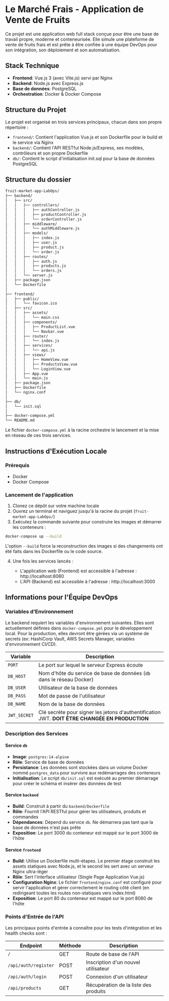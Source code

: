 # Le Marché Frais - Application de Vente de Fruits

Ce projet est une application web full stack conçue pour être une base de travail propre, moderne et conteneurisée. Elle simule une plateforme de vente de fruits frais et est prête à être confiée à une équipe DevOps pour son intégration, son déploiement et son automatisation.

## Stack Technique

- **Frontend**: Vue.js 3 (avec Vite.js) servi par Nginx
- **Backend**: Node.js avec Express.js
- **Base de données**: PostgreSQL
- **Orchestration**: Docker & Docker Compose

## Structure du Projet

Le projet est organisé en trois services principaux, chacun dans son propre répertoire :

- `frontend/`: Contient l'application Vue.js et son Dockerfile pour le build et le service via Nginx
- `backend/`: Contient l'API RESTful Node.js/Express, ses modèles, contrôleurs et son propre Dockerfile
- `db/`: Contient le script d'initialisation init.sql pour la base de données PostgreSQL

## Structure du dossier

``` markdown
fruit-market-app-LabOps/
├── backend/
│   ├── src/
│   │   ├── controllers/
│   │   │   ├── authController.js
│   │   │   ├── productController.js
│   │   │   └── orderController.js
│   │   ├── middleware/
│   │   │   └── authMiddleware.js
│   │   ├── models/
│   │   │   ├── index.js
│   │   │   ├── user.js
│   │   │   ├── product.js
│   │   │   └── order.js
│   │   ├── routes/
│   │   │   ├── auth.js
│   │   │   ├── products.js
│   │   │   └── orders.js
│   │   └── server.js
│   ├── package.json
│   └── Dockerfile
│
├── frontend/
│   ├── public/
│   │   └── favicon.ico
│   ├── src/
│   │   ├── assets/
│   │   │   └── main.css
│   │   ├── components/
│   │   │   ├── ProductList.vue
│   │   │   └── Navbar.vue
│   │   ├── router/
│   │   │   └── index.js
│   │   ├── services/
│   │   │   └── api.js
│   │   ├── views/
│   │   │   ├── HomeView.vue
│   │   │   ├── ProductsView.vue
│   │   │   └── LoginView.vue
│   │   ├── App.vue
│   │   └── main.js
│   ├── package.json
│   ├── Dockerfile
│   └── nginx.conf
│
├── db/
│   └── init.sql
│
├── docker-compose.yml
└── README.md


```

Le fichier `docker-compose.yml` à la racine orchestre le lancement et la mise en réseau de ces trois services.

## Instructions d'Exécution Locale

### Prérequis

- Docker
- Docker Compose

### Lancement de l'application

1. Clonez ce dépôt sur votre machine locale
2. Ouvrez un terminal et naviguez jusqu'à la racine du projet (`fruit-market-app-LabOps/`)
3. Exécutez la commande suivante pour construire les images et démarrer les conteneurs :

```bash
docker-compose up --build
```

L'option `--build` force la reconstruction des images si des changements ont été faits dans les Dockerfile ou le code source.

4. Une fois les services lancés :

   - L'application web (Frontend) est accessible à l'adresse : http://localhost:8080
   - L'API (Backend) est accessible à l'adresse : http://localhost:3000

## Informations pour l'Équipe DevOps

### Variables d'Environnement

Le backend requiert les variables d'environnement suivantes. Elles sont actuellement définies dans `docker-compose.yml` pour le développement local. Pour la production, elles devront être gérées via un système de secrets (ex: HashiCorp Vault, AWS Secrets Manager, variables d'environnement CI/CD).

| Variable    | Description |
|-------------|-------------|
| `PORT` | Le port sur lequel le serveur Express écoute |
| `DB_HOST` | Nom d'hôte du service de base de données (`db` dans le réseau Docker) |
| `DB_USER` | Utilisateur de la base de données |
| `DB_PASS` | Mot de passe de l'utilisateur |
| `DB_NAME` | Nom de la base de données |
| `JWT_SECRET` | Clé secrète pour signer les jetons d'authentification JWT. **DOIT ÊTRE CHANGÉE EN PRODUCTION** |

### Description des Services

#### Service `db`

- **Image**: `postgres:14-alpine`
- **Rôle**: Service de base de données
- **Persistance**: Les données sont stockées dans un volume Docker nommé `postgres_data` pour survivre aux redémarrages des conteneurs
- **Initialisation**: Le script `db/init.sql` est exécuté au premier démarrage pour créer le schéma et insérer des données de test

#### Service `backend`

- **Build**: Construit à partir du `backend/Dockerfile`
- **Rôle**: Fournit l'API RESTful pour gérer les utilisateurs, produits et commandes
- **Dépendances**: Dépend du service `db`. Ne démarrera pas tant que la base de données n'est pas prête
- **Exposition**: Le port 3000 du conteneur est mappé sur le port 3000 de l'hôte

#### Service `frontend`

- **Build**: Utilise un Dockerfile multi-étapes. Le premier étage construit les assets statiques avec Node.js, et le second les sert avec un serveur Nginx ultra-léger
- **Rôle**: Sert l'interface utilisateur (Single Page Application Vue.js)
- **Configuration Nginx**: Le fichier `frontend/nginx.conf` est configuré pour servir l'application et gérer correctement le routing côté client (en redirigeant toutes les routes non-statiques vers index.html)
- **Exposition**: Le port 80 du conteneur est mappé sur le port 8080 de l'hôte

### Points d'Entrée de l'API

Les principaux points d'entrée à connaître pour les tests d'intégration et les health checks sont :

| Endpoint | Méthode | Description |
|----------|---------|-------------|
| `/` | GET | Route de base de l'API |
| `/api/auth/register` | POST | Inscription d'un nouvel utilisateur |
| `/api/auth/login` | POST | Connexion d'un utilisateur |
| `/api/products` | GET | Récupération de la liste des produits |